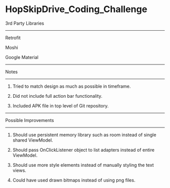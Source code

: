 # HopSkipDrive_Coding_Challenge

3rd Party Libraries
___________________

Retrofit

Moshi

Google Material
___________________




Notes
___________________

1. Tried to match design as much as possible in timeframe.

2. Did not include full action bar functionality.

3. Included APK file in top level of Git repository.
___________________





Possible Improvements
___________________

1. Should use persistent memory library such as room instead
of single shared ViewModel.

2. Should pass OnClickListener object to list adapters instead
of entire ViewModel.

3. Should use more style elements instead of manually styling
the text views.

4. Could have used drawn bitmaps instead of using png files.
